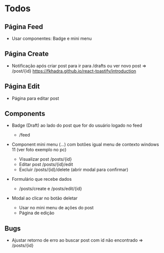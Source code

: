 # Todos

## Página Feed

- Usar componentes: Badge e mini menu

## Página Create

- Notificação após criar post para ir para /drafts ou ver novo post => /post/{id}
  <https://fkhadra.github.io/react-toastify/introduction>

## Página Edit

- Página para editar post

## Components

- Badge (Draft) ao lado do post que for do usuário logado no feed
  - /feed

- Component mini menu (...) com botões igual menu de contexto windows 11 (ver foto exemplo no pc)
  - Visualizar post /posts/{id}
  - Editar post /posts/{id}/edit
  - Excluir /posts/{id}/delete (abrir modal para confirmar)

- Formulário que recebe dados

  - /posts/create e /posts/edit/{id}

- Modal ao clicar no botão deletar
  - Usar no mini menu de ações do post
  - Página de edição

## Bugs

- Ajustar retorno de erro ao buscar post com id não encontrado => /posts/{id}
